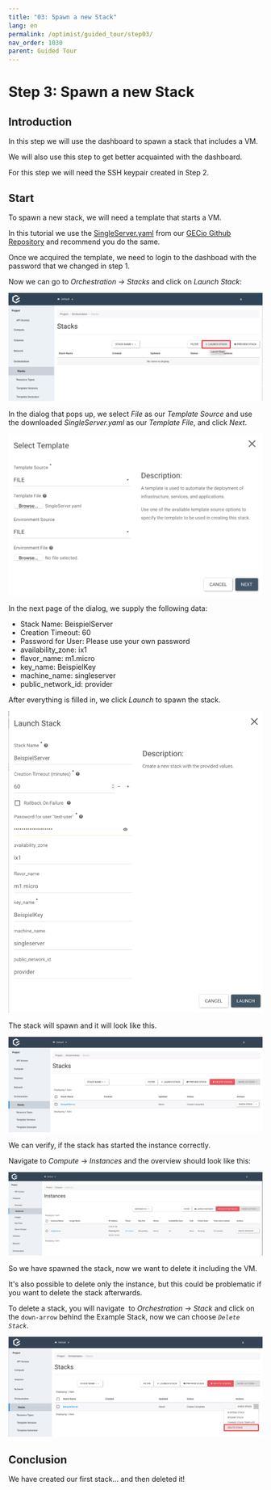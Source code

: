 ```yaml
---
title: "03: Spawn a new Stack"
lang: en
permalink: /optimist/guided_tour/step03/
nav_order: 1030
parent: Guided Tour
---
```


Step 3: Spawn a new Stack
=========================

Introduction
------------

In this step we will use the dashboard to spawn a stack that includes a
VM.

We will also use this step to get better acquainted with the dashboard.

For this step we will need the SSH keypair created in Step 2.

Start
-----

To spawn a new stack, we will need a template that starts a VM.

In this tutorial we use
the [SingleServer.yaml](https://github.com/gecio/openstack_examples/blob/master/heat/templates/SingleServer/SingleServer.yaml) from
our [GECio Github Repository](https://github.com/gecio) and recommend you do the same.

Once we acquired the template, we need to login to the dashboad with the
password that we changed in step 1.

Now we can go to *Orchestration → Stacks* and click on *Launch Stack*:

![](attachments/13536111.png)

In the dialog that pops up, we select *File* as our *Template Source*
and use the downloaded *SingleServer.yaml* as our *Template File*, and
click *Next*.

![](attachments/13536112.png)

In the next page of the dialog, we supply the following data:

-   Stack Name: BeispielServer
-   Creation Timeout: 60
-   Password for User: Please use your own password
-   availability\_zone: ix1
-   flavor\_name: m1.micro
-   key\_name: BeispielKey
-   machine\_name: singleserver
-   public\_network\_id: provider

After everything is filled in, we click *Launch* to spawn the stack.

![](attachments/13536113.png)

The stack will spawn and it will look like this.

![](attachments/13536114.png)

We can verify, if the stack has started the instance correctly.

Navigate to *Compute* -\> *Instances* and the overview should look like
this:

![](attachments/13536115.png)

So we have spawned the stack, now we want to delete it including the
VM.

It's also possible to delete only the instance, but this could be
problematic if you want to delete the stack afterwards.

To delete a stack, you will navigate  to *Orchestration* *-\>* *Stack*
and click on the `down-arrow` behind the Example Stack, now we can
choose *`Delete Stack`*.

![](attachments/13536116.png)

Conclusion
----------

We have created our first stack... and then deleted it!
